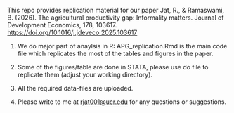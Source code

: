This repo provides replication material for our paper Jat, R., & Ramaswami, B. (2026). The agricultural productivity gap: Informality matters. Journal of Development Economics, 178, 103617. https://doi.org/10.1016/j.jdeveco.2025.103617


1. We do major part of anaylsis in R: APG_replication.Rmd is the main code file which replicates the most of the tables and figures in the paper. 

2. Some of the figures/table are done in STATA, please use do file to replicate them (adjust your working directory).

3. All the required data-files are uploaded.

4. Please write to me at rjat001@ucr.edu for any questions or suggestions.
   
